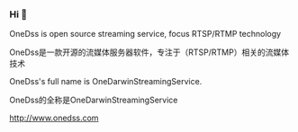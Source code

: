 ### Hi 👋

<!--
**onedss/onedss** is a ✨ _special_ ✨ repository because its `README.md` (this file) appears on your GitHub profile.

Here are some ideas to get you started:

- 🔭 I’m currently working on ...
- 🌱 I’m currently learning ...
- 👯 I’m looking to collaborate on ...
- 🤔 I’m looking for help with ...
- 💬 Ask me about ...
- 📫 How to reach me: ...
- 😄 Pronouns: ...
- ⚡ Fun fact: ...
-->
OneDss is open source streaming service, focus RTSP/RTMP technology

OneDss是一款开源的流媒体服务器软件，专注于（RTSP/RTMP）相关的流媒体技术

OneDss's full name is OneDarwinStreamingService.

OneDss的全称是OneDarwinStreamingService

http://www.onedss.com
